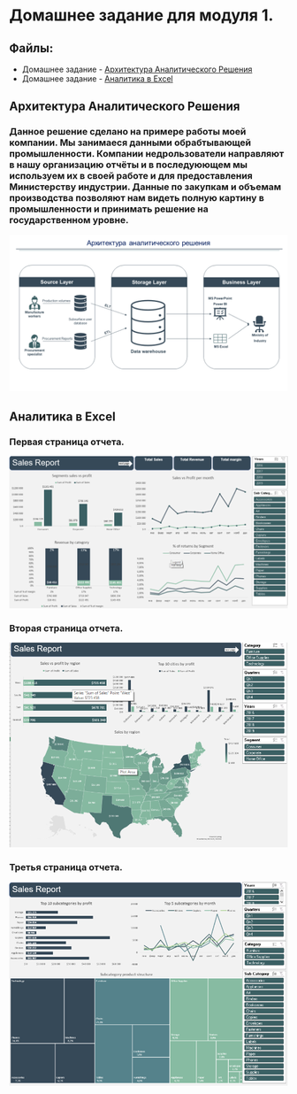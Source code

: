 # Домашнее задание для модуля 1.

## Файлы:
  - Домашнее задание - [Архитектура Аналитического Решения](https://github.com/khaibrakhmanov04/datalearn/blob/main/de101/module01/Data%20mindmap.pdf) 
  - Домашнее задание - [Аналитика в Excel](https://github.com/khaibrakhmanov04/datalearn/blob/main/de101/module01/Sales%20report%20(clean).xlsm) 



## Архитектура Аналитического Решения

### Данное решение сделано на примере работы моей компании. Мы занимаеся данными обрабтывающей промышленности. Компании недрользователи направляют в нашу организацию отчёты и в последуюющем мы используем их в своей работе и для предоставления Министерству индустрии. Данные по закупкам и объемам производства позволяют нам видеть полную картину в промышленности и принимать решение на государственном уровне.
![1 задание](https://github.com/khaibrakhmanov04/datalearn/blob/main/de101/module01/Data%20mindmap.png)

## Аналитика в Excel

### Первая страница отчета. 
![2 задание](https://github.com/khaibrakhmanov04/datalearn/blob/main/de101/module01/dashboard%201.png)

### Вторая страница отчета.
![2 задание](https://github.com/khaibrakhmanov04/datalearn/blob/main/de101/module01/dashboard%202.png)

### Третья страница отчета.
![2 задание](https://github.com/khaibrakhmanov04/datalearn/blob/main/de101/module01/dashboard%203.png)
